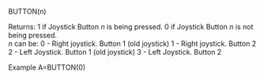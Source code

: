 BUTTON(n)

Returns:
1 if Joystick Button <i>n</i> is being pressed.
0 if Joystick Button <i>n</i> is not being pressed.  
<i>n</i> can be:
0 - Right joystick. Button 1 (old joystick)
1 - Right joystick. Button 2
2 - Left Joystick. Button 1 (old joystick)
3 - Left Joystick. Button 2

Example
A=BUTTON(0)
